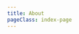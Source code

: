 ```yaml
---
title: About
pageClass: index-page
---
```


<template>
  <div class="page-container about-page">
    <div>
      <h1>联系我们</h1>
      <p>如果您对我们的产品有什么建议，欢迎1联系我们：</p>
      <p>邮箱：<a href="mailto:befunninglearn@gmail.com">befunninglearn@gmail.com</a></p>
    </div>
  </div>
  
</template>

<script>
export default {
  metaInfo: {
    title: 'About'
  }
}
</script>
<style>
  .about-page {
    display: flex;
    justify-content: center;
    padding-top: 50px;
  }
</style>
